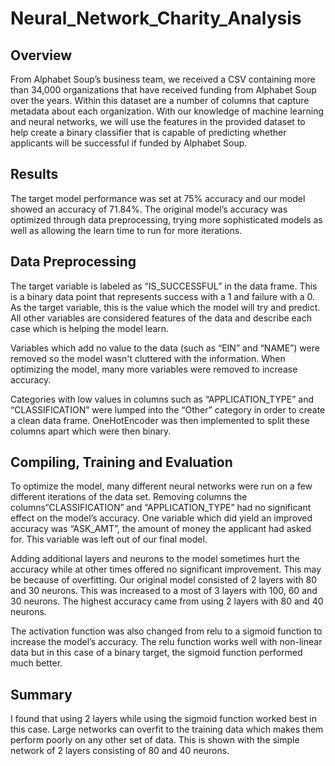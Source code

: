 # Neural_Network_Charity_Analysis
## Overview
From Alphabet Soup’s business team, we received a CSV containing more than 34,000 organizations that have received funding from Alphabet Soup over the years. Within this dataset are a number of columns that capture metadata about each organization. With our knowledge of machine learning and neural networks, we will use the features in the provided dataset to help create a binary classifier that is capable of predicting whether applicants will be successful if funded by Alphabet Soup.

## Results
The target model performance was set at 75% accuracy and our model showed an accuracy of 71.84%. The original model’s accuracy was optimized through data preprocessing, trying more sophisticated models as well as allowing the learn time to run for more iterations. 

## Data Preprocessing
The target variable is labeled as “IS_SUCCESSFUL” in the data frame. This is a binary data point that represents success with a 1 and failure with a 0. As the target variable, this is the value which the model will try and predict. All other variables are considered features of the data and describe each case which is helping the model learn.

Variables which add no value to the data (such as “EIN” and “NAME”) were removed so the model wasn't cluttered with the information. When optimizing the model, many more variables were removed to increase accuracy.

Categories with low values in columns such as “APPLICATION_TYPE” and “CLASSIFICATION” were lumped into the “Other” category in order to create a clean data frame. OneHotEncoder was then implemented to split these columns apart which were then binary.

## Compiling, Training and Evaluation
To optimize the model, many different neural networks were run on a few different iterations of the data set. Removing columns the columns“CLASSIFICATION” and “APPLICATION_TYPE” had no significant effect on the model’s accuracy. One variable which did yield an improved accuracy was “ASK_AMT”, the amount of money the applicant had asked for. This variable was left out of our final model.

Adding additional layers and neurons to the model sometimes hurt the accuracy while at other times offered no significant improvement. This may be because of overfitting. Our original model consisted of 2 layers with 80 and 30 neurons. This was increased to a most of 3 layers with 100, 60 and 30 neurons. The highest accuracy came from using 2 layers with 80 and 40 neurons.

The activation function was also changed from relu to a sigmoid function to increase the model’s accuracy. The relu function works well with non-linear data but in this case of a binary target, the sigmoid function performed much better.

## Summary
I found that using 2 layers while using the sigmoid function worked best in this case. Large networks can overfit to the training data which makes them perform poorly on any other set of data. This is shown with the simple network of 2 layers consisting of 80 and 40 neurons. 
